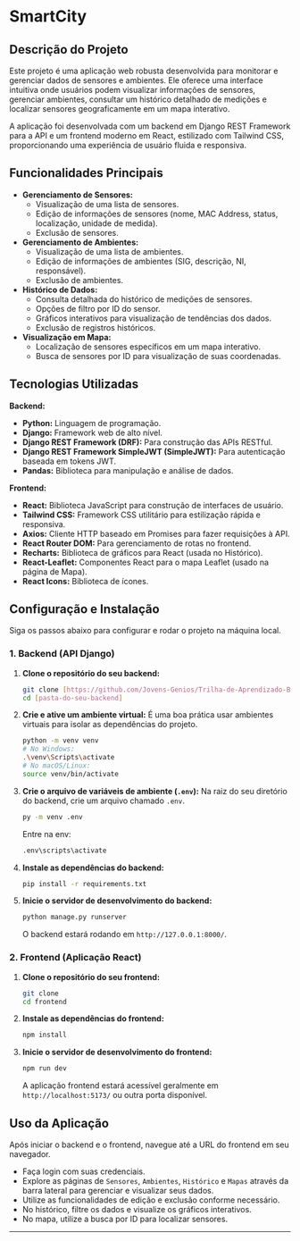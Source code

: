# SmartCity

## Descrição do Projeto

Este projeto é uma aplicação web robusta desenvolvida para monitorar e gerenciar dados de sensores e ambientes. Ele oferece uma interface intuitiva onde usuários podem visualizar informações de sensores, gerenciar ambientes, consultar um histórico detalhado de medições e localizar sensores geograficamente em um mapa interativo.

A aplicação foi desenvolvada com um backend em Django REST Framework para a API e um frontend moderno em React, estilizado com Tailwind CSS, proporcionando uma experiência de usuário fluida e responsiva.

## Funcionalidades Principais

* **Gerenciamento de Sensores:**
    * Visualização de uma lista de sensores.
    * Edição de informações de sensores (nome, MAC Address, status, localização, unidade de medida).
    * Exclusão de sensores.
* **Gerenciamento de Ambientes:**
    * Visualização de uma lista de ambientes.
    * Edição de informações de ambientes (SIG, descrição, NI, responsável).
    * Exclusão de ambientes.
* **Histórico de Dados:**
    * Consulta detalhada do histórico de medições de sensores.
    * Opções de filtro por ID do sensor.
    * Gráficos interativos para visualização de tendências dos dados.
    * Exclusão de registros históricos.
* **Visualização em Mapa:**
    * Localização de sensores específicos em um mapa interativo.
    * Busca de sensores por ID para visualização de suas coordenadas.

## Tecnologias Utilizadas

**Backend:**
* **Python:** Linguagem de programação.
* **Django:** Framework web de alto nível.
* **Django REST Framework (DRF):** Para construção das APIs RESTful.
* **Django REST Framework SimpleJWT (SimpleJWT):** Para autenticação baseada em tokens JWT.
* **Pandas:** Biblioteca para manipulação e análise de dados.


**Frontend:**
* **React:** Biblioteca JavaScript para construção de interfaces de usuário.
* **Tailwind CSS:** Framework CSS utilitário para estilização rápida e responsiva.
* **Axios:** Cliente HTTP baseado em Promises para fazer requisições à API.
* **React Router DOM:** Para gerenciamento de rotas no frontend.
* **Recharts:** Biblioteca de gráficos para React (usada no Histórico).
* **React-Leaflet:** Componentes React para o mapa Leaflet (usado na página de Mapa).
* **React Icons:** Biblioteca de ícones.

## Configuração e Instalação

Siga os passos abaixo para configurar e rodar o projeto na máquina local.

### 1. Backend (API Django)

1.  **Clone o repositório do seu backend:**
    ```bash
    git clone [https://github.com/Jovens-Genios/Trilha-de-Aprendizado-Backend](https://github.com/Jovens-Genios/Trilha-de-Aprendizado-Backend)
    cd [pasta-do-seu-backend]
    ```

2.  **Crie e ative um ambiente virtual:**
    É uma boa prática usar ambientes virtuais para isolar as dependências do projeto.
    ```bash
    python -m venv venv
    # No Windows:
    .\venv\Scripts\activate
    # No macOS/Linux:
    source venv/bin/activate
    ```

3.  **Crie o arquivo de variáveis de ambiente (`.env`):**
    Na raiz do seu diretório do backend, crie um arquivo chamado `.env`.
    ```bash
    py -m venv .env
    ```
    Entre na env:
    ```bash
    .env\scripts\activate
    ```

4.  **Instale as dependências do backend:**
    ```bash
    pip install -r requirements.txt
    ```

5.  **Inicie o servidor de desenvolvimento do backend:**
    ```bash
    python manage.py runserver
    ```
    O backend estará rodando em `http://127.0.0.1:8000/`.

### 2. Frontend (Aplicação React)

1.  **Clone o repositório do seu frontend:**
    ```bash
    git clone 
    cd frontend
    ```

2.  **Instale as dependências do frontend:**
    ```bash
    npm install
    ```

3.  **Inicie o servidor de desenvolvimento do frontend:**
    ```bash
    npm run dev
    ```
    A aplicação frontend estará acessível geralmente em `http://localhost:5173/` ou outra porta disponível.

## Uso da Aplicação

Após iniciar o backend e o frontend, navegue até a URL do frontend em seu navegador.
* Faça login com suas credenciais.
* Explore as páginas de `Sensores`, `Ambientes`, `Histórico` e `Mapas` através da barra lateral para gerenciar e visualizar seus dados.
* Utilize as funcionalidades de edição e exclusão conforme necessário.
* No histórico, filtre os dados e visualize os gráficos interativos.
* No mapa, utilize a busca por ID para localizar sensores.

---